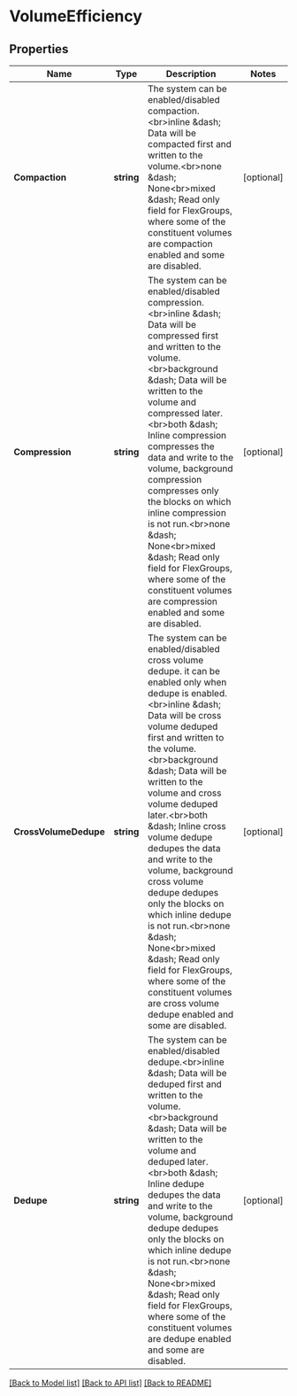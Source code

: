 # VolumeEfficiency

## Properties

Name | Type | Description | Notes
------------ | ------------- | ------------- | -------------
**Compaction** | **string** | The system can be enabled/disabled compaction.&lt;br&gt;inline &amp;dash; Data will be compacted first and written to the volume.&lt;br&gt;none &amp;dash; None&lt;br&gt;mixed &amp;dash; Read only field for FlexGroups, where some of the constituent volumes are compaction enabled and some are disabled. | [optional] 
**Compression** | **string** | The system can be enabled/disabled compression.&lt;br&gt;inline &amp;dash; Data will be compressed first and written to the volume.&lt;br&gt;background &amp;dash; Data will be written to the volume and compressed later.&lt;br&gt;both &amp;dash; Inline compression compresses the data and write to the volume, background compression compresses only the blocks on which inline compression is not run.&lt;br&gt;none &amp;dash; None&lt;br&gt;mixed &amp;dash; Read only field for FlexGroups, where some of the constituent volumes are compression enabled and some are disabled. | [optional] 
**CrossVolumeDedupe** | **string** | The system can be enabled/disabled cross volume dedupe. it can be enabled only when dedupe is enabled.&lt;br&gt;inline &amp;dash; Data will be cross volume deduped first and written to the volume.&lt;br&gt;background &amp;dash; Data will be written to the volume and cross volume deduped later.&lt;br&gt;both &amp;dash; Inline cross volume dedupe dedupes the data and write to the volume, background cross volume dedupe dedupes only the blocks on which inline dedupe is not run.&lt;br&gt;none &amp;dash; None&lt;br&gt;mixed &amp;dash; Read only field for FlexGroups, where some of the constituent volumes are cross volume dedupe enabled and some are disabled. | [optional] 
**Dedupe** | **string** | The system can be enabled/disabled dedupe.&lt;br&gt;inline &amp;dash; Data will be deduped first and written to the volume.&lt;br&gt;background &amp;dash; Data will be written to the volume and deduped later.&lt;br&gt;both &amp;dash; Inline dedupe dedupes the data and write to the volume, background dedupe dedupes only the blocks on which inline dedupe is not run.&lt;br&gt;none &amp;dash; None&lt;br&gt;mixed &amp;dash; Read only field for FlexGroups, where some of the constituent volumes are dedupe enabled and some are disabled. | [optional] 

[[Back to Model list]](../README.md#documentation-for-models) [[Back to API list]](../README.md#documentation-for-api-endpoints) [[Back to README]](../README.md)


